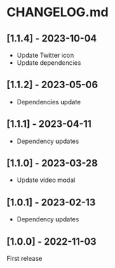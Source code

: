 # CHANGELOG.md

## [1.1.4] - 2023-10-04

- Update Twitter icon
- Update dependencies

## [1.1.2] - 2023-05-06

- Dependencies update

## [1.1.1] - 2023-04-11

- Dependency updates

## [1.1.0] - 2023-03-28

- Update video modal

## [1.0.1] - 2023-02-13

- Dependency updates

## [1.0.0] - 2022-11-03

First release
